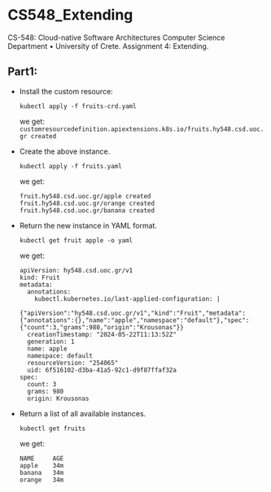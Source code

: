 # CS548_Extending
CS-548: Cloud-native Software Architectures Computer Science Department • University of Crete. Assignment 4: Extending.

## Part1: 

- Install the custom resource:

  ```kubectl apply -f fruits-crd.yaml```

  we get: 
  ```customresourcedefinition.apiextensions.k8s.io/fruits.hy548.csd.uoc.gr created```

- Create the above instance.

  ```kubectl apply -f fruits.yaml```

  we get:
  
  ```
  fruit.hy548.csd.uoc.gr/apple created
  fruit.hy548.csd.uoc.gr/orange created
  fruit.hy548.csd.uoc.gr/banana created
  ```

- Return the new instance in YAML format.

  ```kubectl get fruit apple -o yaml```
  
    we get:
    ```
    apiVersion: hy548.csd.uoc.gr/v1
    kind: Fruit
    metadata:
      annotations:
        kubectl.kubernetes.io/last-applied-configuration: |
          {"apiVersion":"hy548.csd.uoc.gr/v1","kind":"Fruit","metadata":{"annotations":{},"name":"apple","namespace":"default"},"spec":{"count":3,"grams":980,"origin":"Krousonas"}}
      creationTimestamp: "2024-05-22T11:13:52Z"
      generation: 1
      name: apple
      namespace: default
      resourceVersion: "254065"
      uid: 6f516102-d3ba-41a5-92c1-d9f87ffaf32a
    spec:
      count: 3
      grams: 980
      origin: Krousonas  
    ```
    
- Return a list of all available instances.

  ```kubectl get fruits```
  
  we get:
  
  ```
  NAME     AGE
  apple    34m
  banana   34m
  orange   34m
  ```
